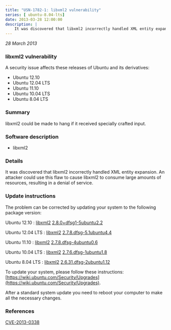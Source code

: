 ```yaml
---
title: "USN-1782-1: libxml2 vulnerability"
series: [ ubuntu-8.04-lts]
date: 2013-03-28 12:00:00
description: |
    It was discovered that libxml2 incorrectly handled XML entity expansion. An attacker could use this flaw to cause libxml2 to consume large amounts of resources, resulting in a denial of service. 
--- 
```

 
 

*28 March 2013*

### libxml2 vulnerability

A security issue affects these releases of Ubuntu and its derivatives:

* Ubuntu 12.10
* Ubuntu 12.04 LTS
* Ubuntu 11.10
* Ubuntu 10.04 LTS
* Ubuntu 8.04 LTS

### Summary

libxml2 could be made to hang if it received specially crafted input. 

### Software description

* libxml2 

### Details

It was discovered that libxml2 incorrectly handled XML entity expansion. An attacker could use this flaw to cause libxml2 to consume large amounts of resources, resulting in a denial of service. 

### Update instructions

The problem can be corrected by updating your system to the following package version:

Ubuntu 12.10
 : [libxml2](https://launchpad.net/ubuntu/+source/libxml2) <span> [2.8.0+dfsg1-5ubuntu2.2](https://launchpad.net/ubuntu/+source/libxml2/2.8.0+dfsg1-5ubuntu2.2) </span> 

Ubuntu 12.04 LTS
 : [libxml2](https://launchpad.net/ubuntu/+source/libxml2) <span> [2.7.8.dfsg-5.1ubuntu4.4](https://launchpad.net/ubuntu/+source/libxml2/2.7.8.dfsg-5.1ubuntu4.4) </span> 

Ubuntu 11.10
 : [libxml2](https://launchpad.net/ubuntu/+source/libxml2) <span> [2.7.8.dfsg-4ubuntu0.6](https://launchpad.net/ubuntu/+source/libxml2/2.7.8.dfsg-4ubuntu0.6) </span> 

Ubuntu 10.04 LTS
 : [libxml2](https://launchpad.net/ubuntu/+source/libxml2) <span> [2.7.6.dfsg-1ubuntu1.8](https://launchpad.net/ubuntu/+source/libxml2/2.7.6.dfsg-1ubuntu1.8) </span> 

Ubuntu 8.04 LTS
 : [libxml2](https://launchpad.net/ubuntu/+source/libxml2) <span> [2.6.31.dfsg-2ubuntu1.12](https://launchpad.net/ubuntu/+source/libxml2/2.6.31.dfsg-2ubuntu1.12) </span> 

To update your system, please follow these instructions: [https://wiki.ubuntu.com/Security/Upgrades](https://wiki.ubuntu.com/Security/Upgrades).

After a standard system update you need to reboot your computer to make all the necessary changes. 

### References

 
 [CVE-2013-0338](http://people.ubuntu.com/~ubuntu-security/cve/CVE-2013-0338)
 

